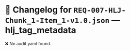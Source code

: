 # 📝 Changelog for `REQ-007-HLJ-Chunk_1-Item_1-v1.0.json` — **hlj_tag_metadata**

❌ No audit.yaml found.
